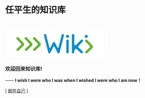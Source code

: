 # 任平生的知识库

<br>

![欢迎使用Wiki！](amWiki/images/logo.png "欢迎使用Wiki！")  

### 欢迎回来知识库!
—— **I wish I were who I was when I wished I were who I am now！**  

[ [邮件自己](mailto:everfortune@icloud.com) ]
